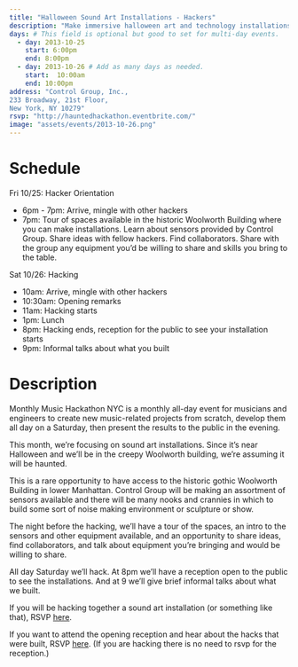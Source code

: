 ```yaml
---
title: "Halloween Sound Art Installations - Hackers"
description: "Make immersive halloween art and technology installations in this unusual gothic environment!"
days: # This field is optional but good to set for multi-day events.
  - day: 2013-10-25
    start: 6:00pm
    end: 8:00pm
  - day: 2013-10-26 # Add as many days as needed.
    start:  10:00am
    end: 10:00pm
address: "Control Group, Inc.,
233 Broadway, 21st Floor,
New York, NY 10279"
rsvp: "http://hauntedhackathon.eventbrite.com/"
image: "assets/events/2013-10-26.png"
---
```


# Schedule

Fri 10/25: Hacker Orientation
- 6pm - 7pm: Arrive, mingle with other hackers
- 7pm: Tour of spaces available in the historic Woolworth Building where you can make installations. Learn about sensors provided by Control Group. Share ideas with fellow hackers. Find collaborators. Share with the group any equipment you’d be willing to share and skills you bring to the table.

Sat 10/26: Hacking
- 10am: Arrive, mingle with other hackers
- 10:30am: Opening remarks
- 11am: Hacking starts
- 1pm: Lunch
- 8pm: Hacking ends, reception for the public to see your installation starts
- 9pm: Informal talks about what you built


# Description

Monthly Music Hackathon NYC is a monthly all-day event for musicians and engineers to create new music-related projects from scratch, develop them all day on a Saturday, then present the results to the public in the evening.

This month, we’re focusing on sound art installations. Since it’s near Halloween and we’ll be in the creepy Woolworth building, we’re assuming it will be haunted.

This is a rare opportunity to have access to the historic gothic Woolworth Building in lower Manhattan. Control Group will be making an assortment of sensors available and there will be many nooks and crannies in which to build some sort of noise making environment or sculpture or show.

The night before the hacking, we’ll have a tour of the spaces, an intro to the sensors and other equipment available, and an opportunity to share ideas, find collaborators, and talk about equipment you’re bringing and would be willing to share.

All day Saturday we’ll hack. At 8pm we’ll have a reception open to the public to see the installations. And at 9 we’ll give brief informal talks about what we built.

If you will be hacking together a sound art installation (or something like that), RSVP [here](http://hauntedhackathon.eventbrite.com/).

If you want to attend the opening reception and hear about the hacks that were built, RSVP [here](http://hauntedwoolworth.eventbrite.com/). (If you are hacking there is no need to rsvp for the reception.)
